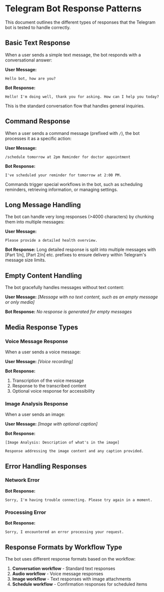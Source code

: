 # Telegram Bot Response Patterns

This document outlines the different types of responses that the Telegram bot is tested to handle correctly.

## Basic Text Response

When a user sends a simple text message, the bot responds with a conversational answer:

**User Message:**
```
Hello bot, how are you?
```

**Bot Response:**
```
Hello! I'm doing well, thank you for asking. How can I help you today?
```

This is the standard conversation flow that handles general inquiries.

## Command Response

When a user sends a command message (prefixed with `/`), the bot processes it as a specific action:

**User Message:**
```
/schedule tomorrow at 2pm Reminder for doctor appointment
```

**Bot Response:**
```
I've scheduled your reminder for tomorrow at 2:00 PM.
```

Commands trigger special workflows in the bot, such as scheduling reminders, retrieving information, or managing settings.

## Long Message Handling

The bot can handle very long responses (>4000 characters) by chunking them into multiple messages:

**User Message:**
```
Please provide a detailed health overview.
```

**Bot Response:**
Long detailed response is split into multiple messages with [Part 1/n], [Part 2/n] etc. prefixes to ensure delivery within Telegram's message size limits.

## Empty Content Handling

The bot gracefully handles messages without text content:

**User Message:**
*[Message with no text content, such as an empty message or only media]*

**Bot Response:**
*No response is generated for empty messages*

## Media Response Types

### Voice Message Response

When a user sends a voice message:

**User Message:**
*[Voice recording]*

**Bot Response:**
1. Transcription of the voice message
2. Response to the transcribed content
3. Optional voice response for accessibility

### Image Analysis Response

When a user sends an image:

**User Message:**
*[Image with optional caption]*

**Bot Response:**
```
[Image Analysis: Description of what's in the image]

Response addressing the image content and any caption provided.
```

## Error Handling Responses

### Network Error

**Bot Response:**
```
Sorry, I'm having trouble connecting. Please try again in a moment.
```

### Processing Error

**Bot Response:**
```
Sorry, I encountered an error processing your request.
```

## Response Formats by Workflow Type

The bot uses different response formats based on the workflow:

1. **Conversation workflow** - Standard text responses
2. **Audio workflow** - Voice message responses
3. **Image workflow** - Text responses with image attachments
4. **Schedule workflow** - Confirmation responses for scheduled items 